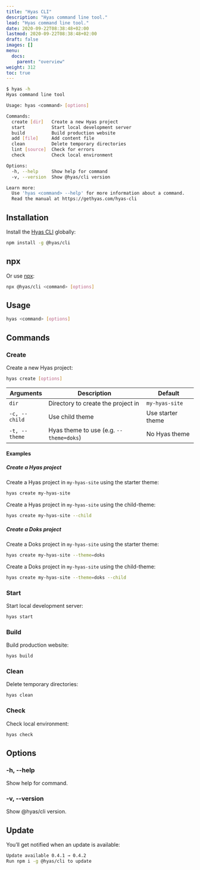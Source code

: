 ```yaml
---
title: "Hyas CLI"
description: "Hyas command line tool."
lead: "Hyas command line tool."
date: 2020-09-22T08:38:48+02:00
lastmod: 2020-09-22T08:38:48+02:00
draft: false
images: []
menu:
  docs:
    parent: "overview"
weight: 312
toc: true
---
```


```bash
$ hyas -h
Hyas command line tool

Usage: hyas <command> [options]

Commands:
  create [dir]   Create a new Hyas project
  start          Start local development server
  build          Build production website
  add [file]     Add content file
  clean          Delete temporary directories
  lint [source]  Check for errors
  check          Check local environment

Options:
  -h, --help     Show help for command                                 [boolean]
  -v, --version  Show @hyas/cli version                                [boolean]

Learn more:
  Use 'hyas <command> --help' for more information about a command.
  Read the manual at https://gethyas.com/hyas-cli
```

## Installation

Install the [Hyas CLI](https://www.npmjs.com/package/@hyas/cli) globally:

```bash
npm install -g @hyas/cli
```

## npx

Or use [npx](https://nodejs.dev/learn/the-npx-nodejs-package-runner):

```bash
npx @hyas/cli <command> [options]
```

## Usage

```bash
hyas <command> [options]
```

## Commands

### Create

Create a new Hyas project:

```bash
hyas create [options]
```

| Arguments | Description | Default |
| - | - | - |
| `dir` | Directory to create the project in | `my-hyas-site`|
| `-c, --child` | Use child theme | Use starter theme |
| `-t, --theme` | Hyas theme to use (e.g. `--theme=doks`)| No Hyas theme|

#### Examples

##### Create a Hyas project

Create a Hyas project in `my-hyas-site` using the starter theme:

```bash
hyas create my-hyas-site
```

Create a Hyas project in `my-hyas-site` using the child-theme:

```bash
hyas create my-hyas-site --child
```

##### Create a Doks project

Create a Doks project in `my-hyas-site` using the starter theme:

```bash
hyas create my-hyas-site --theme=doks
```

Create a Doks project in `my-hyas-site` using the child-theme:

```bash
hyas create my-hyas-site --theme=doks --child
```

### Start

Start local development server:

```bash
hyas start
```

### Build

Build production website:

```bash
hyas build
```

### Clean

Delete temporary directories:

```bash
hyas clean
```

### Check

Check local environment:

```bash
hyas check
```

## Options

### -h, --help

Show help for command.

### -v, --version

Show @hyas/cli version.

## Update

You’ll get notified when an update is available:

```bash
Update available 0.4.1 → 0.4.2
Run npm i -g @hyas/cli to update
```
